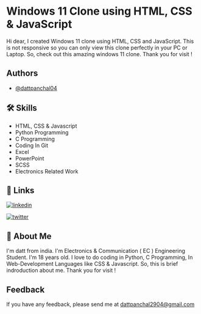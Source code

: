 
# Windows 11 Clone using HTML, CSS & JavaScript

Hi dear, I created Windows 11 clone using HTML, CSS and JavaScript. This is not responsive so you can only view this clone perfectly in your PC or Laptop. So, check out this amazing windows 11 clone. Thank you for visit !

## Authors

- [@dattpanchal04](https://github.com/dattpanchal04)


## 🛠 Skills

- HTML, CSS & Javascript
- Python Programming
- C Programming
- Coding In Git
- Excel
- PowerPoint
- SCSS
- Electronics Related Work


## 🔗 Links

[![linkedin](https://img.shields.io/badge/linkedin-0A66C2?style=for-the-badge&logo=linkedin&logoColor=white)](https://www.linkedin.com/in/dattpanchal04/)

[![twitter](https://img.shields.io/badge/twitter-1DA1F2?style=for-the-badge&logo=twitter&logoColor=white)](https://twitter.com/dattpanchal04)


## 🚀 About Me


I'm datt from india. I'm Electronics & Communication ( EC ) Engineering Student. I'm 18 years old. I love to do coding in Python, C Programming, In Web-Development Languages like CSS & Javascript. So, this is brief indroduction about me. Thank you for visit !


## Feedback

If you have any feedback, please send me at dattpanchal2904@gmail.com
